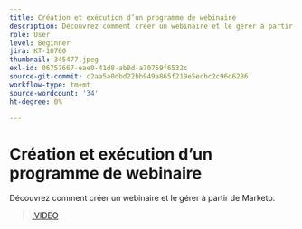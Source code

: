 ```yaml
---
title: Création et exécution d’un programme de webinaire
description: Découvrez comment créer un webinaire et le gérer à partir de Marketo.
role: User
level: Beginner
jira: KT-10760
thumbnail: 345477.jpeg
exl-id: 06757667-eae0-41d8-ab0d-a70759f6532c
source-git-commit: c2aa5a0dbd22bb949a865f219e5ecbc2c96d6286
workflow-type: tm+mt
source-wordcount: '34'
ht-degree: 0%

---
```


# Création et exécution d’un programme de webinaire

Découvrez comment créer un webinaire et le gérer à partir de Marketo.

>[!VIDEO](https://video.tv.adobe.com/v/345477/?quality=12&learn=on)
